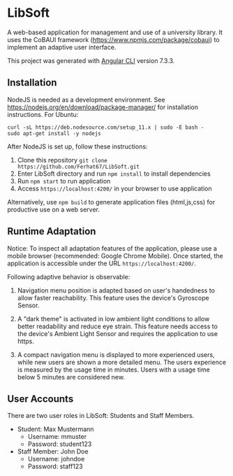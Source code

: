 # LibSoft

A web-based application for management and use of a university library.
It uses the CoBAUI framework (https://www.npmjs.com/package/cobaui) to implement an adaptive user interface.

This project was generated with [Angular CLI](https://github.com/angular/angular-cli) version 7.3.3.

## Installation

NodeJS is needed as a development environment. See https://nodejs.org/en/download/package-manager/ for installation instructions.
For Ubuntu:
```
curl -sL https://deb.nodesource.com/setup_11.x | sudo -E bash -
sudo apt-get install -y nodejs
```

After NodeJS is set up, follow these instructions:

1. Clone this repository `git clone https://github.com/Ferhat67/LibSoft.git`
2. Enter LibSoft directory and run `npm install` to install dependencies
3. Run `npm start` to run application
4. Access `https://localhost:4200/` in your browser to use application

Alternatively, use `npm build` to generate application files (html,js,css) for 
productive use on a web server.

## Runtime Adaptation

Notice: To inspect all adaptation features of the application, please use a mobile browser (recommended: Google Chrome Mobile).
Once started, the application is accessible under the URL `https://localhost:4200/`.

Following adaptive behavior is observable:

1. Navigation menu position is adapted based on user's handedness to allow faster reachability.
This feature uses the device's Gyroscope Sensor.

2. A "dark theme" is activated in low ambient light conditions to allow better readability and reduce eye strain.
This feature needs access to the device's Ambient Light Sensor and requires the application to use https.

3. A compact navigation menu is displayed to more experienced users, while new users are shown a more detailed menu.
The users experience is measured by the usage time in minutes. Users with a usage time below 5 minutes are considered new.

## User Accounts

There are two user roles in LibSoft: Students and Staff Members.

* Student: Max Mustermann
  * Username: mmuster
  * Password: student123
* Staff Member: John Doe
  * Username: johndoe
  * Password: staff123
